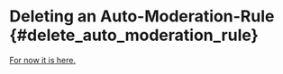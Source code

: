 Deleting an Auto-Moderation-Rule {#delete_auto_moderation_rule}
============
[For now it is here.](https://github.com/RealTimeChris/Rtc-REST/blob/main/Source/AutoModerationEntities.cpp#L99)